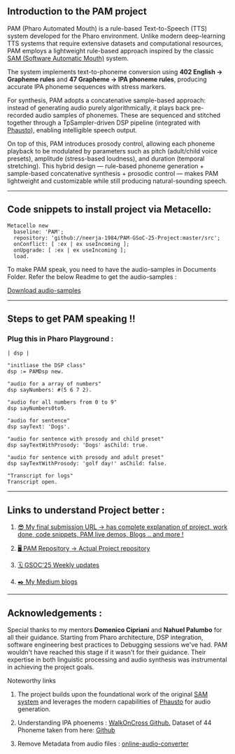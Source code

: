 ## Introduction to the PAM project

PAM (Pharo Automated Mouth) is a rule-based Text-to-Speech (TTS) system developed for the Pharo environment. Unlike modern deep-learning TTS systems that require extensive datasets and computational resources, PAM employs a lightweight rule-based approach inspired by the classic <a href="https://discordier.github.io/sam/" target="_blank">SAM (Software Automatic Mouth)</a> system.

The system implements text-to-phoneme conversion using <strong>402 English → Grapheme rules</strong> and <strong>47 Grapheme → IPA phoneme rules</strong>, producing accurate IPA phoneme sequences with stress markers.

For synthesis, PAM adopts a concatenative sample-based approach: instead of generating audio purely algorithmically, it plays back pre-recorded audio samples of phonemes. These are sequenced and stitched together through a TpSampler-driven DSP pipeline (integrated with <a href="https://github.com/lucretiomsp/phausto" target="_blank">Phausto</a>), enabling intelligible speech output.

On top of this, PAM introduces prosody control, allowing each phoneme playback to be modulated by parameters such as pitch (adult/child voice presets), amplitude (stress-based loudness), and duration (temporal stretching). This hybrid design — rule-based phoneme generation + sample-based concatenative synthesis + prosodic control — makes PAM lightweight and customizable while still producing natural-sounding speech.

------

## Code snippets to install project via Metacello:

```smalltalk
Metacello new
  baseline: 'PAM';
  repository: 'github://neerja-1984/PAM-GSoC-25-Project:master/src';
  onConflict: [ :ex | ex useIncoming ];
  onUpgrade: [ :ex | ex useIncoming ];
  load.
```

To make PAM speak, you need to have the audio-samples in Documents Folder. 
Refer the below Readme to get the audio-samples :

[Download audio-samples](https://github.com/neerja-1984/PAM-GSoC-25-Project/releases/tag/v1.0)

----

## Steps to get PAM speaking !!
### Plug this in Pharo Playground :

```smalltalk
| dsp |
        
"initliase the DSP class"
dsp := PAMDsp new.
        
"audio for a array of numbers"
dsp sayNumbers: #(5 6 7 2).
        
"audio for all numbers from 0 to 9"
dsp sayNumbers0to9.
        
"audio for sentence"
dsp sayText: 'Dogs'.
        
"audio for sentence with prosody and child preset"
dsp sayTextWithProsody: 'Dogs' asChild: true.
        
"audio for sentence with prosody and adult preset"
dsp sayTextWithProsody: 'golf day!' asChild: false.
        
"Transcript for logs"
Transcript open.
```

------

## Links to understand Project better :

1. [😎 My final submission URL -> has complete explanation of project, work done, code snippets, PAM live demos, Blogs .. and more !](https://neerja-1984.github.io/rewind-gsoc25/)

2. [🖥️  PAM Repository -> Actual Project repository](https://github.com/neerja-1984/PAM-GSoC-25-Project)

3. [🗓️ GSOC'25 Weekly updates](https://github.com/neerja-1984/rewind-gsoc25)

4. [✒️ My Medium blogs](https://medium.com/@nirjadoshi2003)


-----

## Acknowledgements :

Special thanks to my mentors <strong>Domenico Cipriani</strong> and <strong>Nahuel Palumbo</strong> for all their guidance. Starting from Pharo architecture, DSP integration, software engineering best practices  to Debugging sessions we've had. PAM wouldn't have reached this stage if it wasn't for their guidance. Their expertise in both linguistic processing and audio synthesis was instrumental in achieving the project goals.

Noteworthy links

1. The project builds upon the foundational work of the original <a href="https://discordier.github.io/sam/" target="_blank">SAM system</a> and leverages the modern capabilities of <a href="https://github.com/lucretiomsp/phausto" target="_blank">Phausto</a> for audio generation.

2. Understanding IPA phoenems : <a href="https://gist.github.com/walkoncross/33059e1249a24d7596a7abb8c5cec986#-vowels" target="_blank">WalkOnCross Github.</a> Dataset of 44 Phoneme taken from here: <a href="https://github.com/moh3n9595/phonemes-dataset" target="_blank">Github</a>

3. Remove Metadata from audio files : <a href="https://online-audio-converter.com" target="_blank">online-audio-converter</a>
